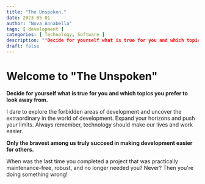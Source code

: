 ```yaml
---
title: "The Unspoken."
date: 2023-05-01
author: "Nova Annabella"
tags: [ development ]
categories: [ Technology, Software ]
description: ""Decide for yourself what is true for you and which topics you prefer to look away from.""
draft: false
---
```



# Welcome to "The Unspoken"

**Decide for yourself what is true for you and which topics you prefer to look away from.**

I dare to explore the forbidden areas of development and uncover the extraordinary in the world of development.
Expand your horizons and push your limits.
Always remember, technology should make our lives and work easier.

**Only the bravest among us truly succeed in making development easier for others.**

When was the last time you completed a project that was practically maintenance-free, robust, and no longer needed you? Never? Then you're doing something wrong!
